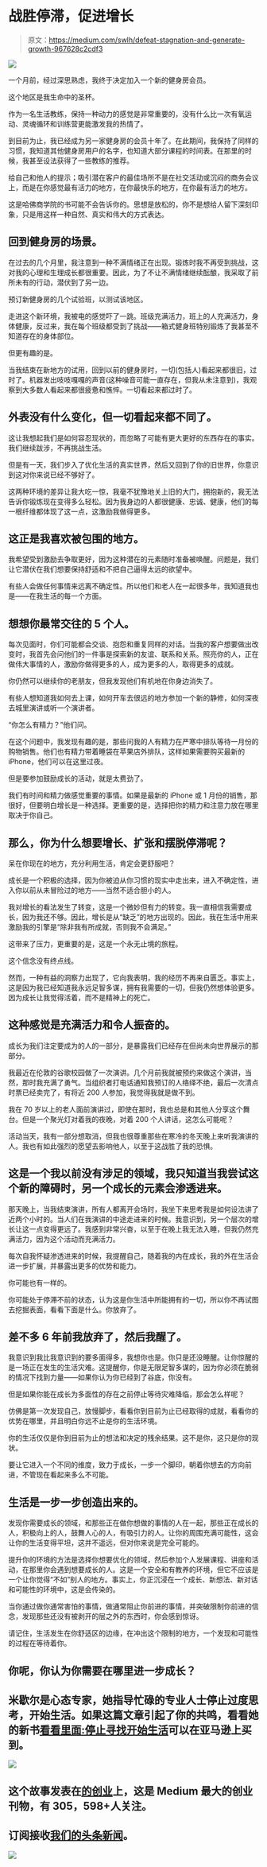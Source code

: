 # 战胜停滞，促进增长

> 原文：<https://medium.com/swlh/defeat-stagnation-and-generate-growth-967628c2cdf3>

![](img/ddcec8998d625419ca5aa64a1837686d.png)

一个月前，经过深思熟虑，我终于决定加入一个新的健身房会员。

这个地区是我生命中的圣杯。

作为一名生活教练，保持一种动力的感觉是非常重要的，没有什么比一次有氧运动、灵魂循环和训练营更能激发我的热情了。

到目前为止，我已经成为另一家健身房的会员十年了。在此期间，我保持了同样的习惯，我知道其他健身房用户的名字，也知道大部分课程的时间表。在那里的时候，我甚至设法获得了一些教练的推荐。

给自己和他人的提示；吸引潜在客户的最佳场所不是在社交活动或沉闷的商务会议上，而是在你感觉最有活力的地方，在你最快乐的地方，在你最有活力的地方。

这是哈佛商学院的书可能不会告诉你的。思想是放松的，你不是想给人留下深刻印象，只是用这样一种自然、真实和伟大的方式表达。

## 回到健身房的场景。

在过去的几个月里，我注意到一种不满情绪正在出现。锻炼时我不再受到挑战，这对我的心理和生理成长都很重要。因此，为了不让不满情绪继续酝酿，我采取了前所未有的行动，潜伏到了另一边。

预订新健身房的几个试验班，以测试该地区。

走进这个新环境，我被电的感觉吓了一跳。班级充满活力，班上的人充满活力，身体健康，反过来，我在每个班级都受到了挑战——箱式健身班特别锻炼了我甚至不知道存在的身体部位。

但更有趣的是。

当我结束在新地方的试用，回到以前的健身房时，一切(包括人)看起来都很旧，过时了。机器发出吱吱嘎嘎的声音(这种噪音可能一直存在，但我从未注意到)，我观察到大多数人看起来都很疲惫和憔悴。一切看起来都过时了。

## 外表没有什么变化，但一切看起来都不同了。

这让我想起我们是如何容忍现状的，而忽略了可能有更大更好的东西存在的事实。我们继续跋涉，不再挑战生活。

但是有一天，我们步入了优化生活的真实世界，然后又回到了你的旧世界，你意识到这对你来说已经不够好了。

这两种环境的差异让我大吃一惊，我毫不犹豫地关上旧的大门，拥抱新的，我无法告诉你锻炼现在变得多么轻松。因为我身边的人都很健康、忠诚、健康，他们的每一根纤维都体现了这一点，这激励我做得更多。

## 这正是我喜欢被包围的地方。

我希望受到激励去争取更好，因为这种潜在的元素随时准备被唤醒。问题是，我们让它潜伏在我们想要保持舒适和不把自己逼得太远的欲望中。

有些人会做任何事情来远离不确定性。所以他们和老人在一起很多年，我知道我也是——在我生活的每一个方面。

## 想想你最常交往的 5 个人。

每次见面时，你们可能都会交谈、抱怨和重复同样的对话。当我的客户想要做出改变时，我首先会问他们的一件事是探索新的友谊、联系和关系。照亮你的人，正在做伟大事情的人，激励你做得更多的人，成为更多的人，取得更多的成就。

你仍然可以继续你的老朋友，但我发现他们有机地在你身边消失了。

有些人想知道我如何去上课，如何开车去很远的地方参加一个新的静修，如何深夜去城里演讲或听一个演讲者。

“你怎么有精力？”他们问。

在这个问题中，我发现有趣的是，那些问我的人有精力在严寒中排队等待一月份的购物销售。他们也有精力带着睡袋在苹果店外排队，这样如果需要购买最新的 iPhone，他们可以在这里过夜。

但是要参加鼓励成长的活动，就是太费劲了。

我们有时间和精力做感觉重要的事情。如果是最新的 iPhone 或 1 月份的销售，那很好，但要明白增长是一种选择。更重要的是，选择把你的精力和注意力放在哪里取决于你自己。

## 那么，你为什么想要增长、扩张和摆脱停滞呢？

呆在你现在的地方，充分利用生活，肯定会更舒服吧？

成长是一个积极的选择，因为你被迫从你习惯的现实中走出来，进入不确定性，进入你以前从未冒险过的地方——当然不适合胆小的人。

我对增长的看法发生了转变，这是一个微妙但有力的转变。我一直相信我需要成长，因为我还不够。因此，增长是从“缺乏”的地方出现的。因此，我在生活中用来激励我的引擎是“除非我有所成就，否则我不会满足。”

这带来了压力，更重要的是，这是一个永无止境的旅程。

这个信念没有终点线。

然而，一种有益的洞察力出现了，它向我表明，我的经历不再来自匮乏。事实上，这是因为我已经知道我永远足智多谋，拥有我需要的一切，但我仍然想体验更多。因为成长让我觉得活着，而不是精神上的死亡。

## 这种感觉是充满活力和令人振奋的。

成长为我们注定要成为的人的一部分，是暴露我们已经存在但尚未向世界展示的那部分。

我最近在伦敦的谷歌校园做了一次演讲。几个月前我就被预约来做这个演讲，当然，那时我充满了勇气。当组织者打电话通知我预订的人络绎不绝，最后一次清点时票已经卖完了，有将近 200 人参加，我觉得我就是做不到。

我在 70 岁以上的老人面前演讲过，即使在那时，我也总是和其他人分享这个舞台。但是一个聚光灯对着我的夜晚，对着 200 个人讲话，这怎么可能呢？

活动当天，我有一部分想取消，但我也很尊重那些在寒冷的冬天晚上来听我演讲的人。我也有如此强烈的愿望去影响他人，以至于这战胜了我的恐惧。

## 这是一个我以前没有涉足的领域，我只知道当我尝试这个新的障碍时，另一个成长的元素会渗透进来。

那天晚上，当我结束演讲，所有人都离开会场时，我坐下来思考我是如何设法讲了近两个小时的。当人们在我演讲的中途走进来的时候。我意识到，另一个层次的增长让这一点变得更远了。我感到非常兴奋，以至于在晚上我无法入睡，但我仍然充满活力，因为这个活动而充满活力。

每次自我怀疑渗透进来的时候，我提醒自己，随着我的内在成长，我的外在生活会进一步扩展，并暴露出更多的优势和能力。

你可能也有一样的。

你可能处于停滞不前的状态，认为这是你生活中所能拥有的一切，所以你不再试图去挖掘表面，看看下面是什么。你放弃了。

## 差不多 6 年前我放弃了，然后我醒了。

我意识到我比我意识到的要多面得多，我想你也是。你只是还没睡醒。让你惊醒的是一场正在发生的生活灾难。这提醒你，你是无限足智多谋的，因为你必须在脆弱的情况下找到力量——如果你认为你已经到了谷底，你没有。

但是如果你能在成长为多面性的存在之前停止等待灾难降临，那会怎么样呢？

仿佛是第一次发现自己，放慢脚步，看看你到目前为止已经取得的成就，看看你的优势在哪里，并且明白你远不止是你的生活环境。

你的生活仅仅是你到目前为止的想法和决定的残余结果。这不是你，这只是你的现状。

要让它进入一个不同的维度，致力于成长，一步一个脚印，朝着你想去的方向前进，不管现在看起来多么不可能。

## 生活是一步一步创造出来的。

发现你需要成长的领域，和那些正在做你想做的事情的人在一起，那些正在成长的人，积极向上的人，鼓舞人心的人，有吸引力的人。让你的周围充满可能性，这会让你的生活变得平坦，这并不遥远，但对你来说是完全可能的。

提升你的环境的方法是选择你想要优化的领域，然后参加个人发展课程、讲座和活动，在那里你会遇到想要成长的人。这是一个安全和有教养的环境，但它不应该是一个让你觉得“不如”别人的地方。事实上，你正沉浸在一个成长、新想法、新对话和可能性的环境中，这是会传染的。

当你通过做你通常害怕的事情，做通常阻止你前进的事情，并突破限制你前进的信念，发现那些还没有被剥开的层之外的东西时，你会感到惊讶。

请记住，生活发生在你舒适区的边缘，在冲出这个限制的地方，一个发现和可能性的过程在等待着你。

## 你呢，你认为你需要在哪里进一步成长？

## 米歇尔是心态专家，她指导忙碌的专业人士停止过度思考，开始生活。如果这篇文章引起了你的共鸣，看看她的新书[看看里面:停止寻找开始生活](https://www.amazon.co.uk/Look-Inside-Seeking-Start-Living/dp/1781332959)可以在亚马逊上买到。

[![](img/308a8d84fb9b2fab43d66c117fcc4bb4.png)](https://medium.com/swlh)

## 这个故事发表在[的创业](https://medium.com/swlh)上，这是 Medium 最大的创业刊物，有 305，598+人关注。

## 订阅接收[我们的头条新闻](http://growthsupply.com/the-startup-newsletter/)。

[![](img/b0164736ea17a63403e660de5dedf91a.png)](https://medium.com/swlh)